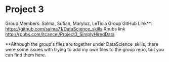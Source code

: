 # Project 3
Group Members: Salma, Sufian, Maryluz, LeTicia
Group GitHub Link**: https://github.com/salma71/DataScience_skills
Rpubs link http://rpubs.com/ltcancel/Project3_SimplyHiredData


**Although the group's files are together under DataScience_skills, there were some issues with trying to add my own files to the group repo, but you can find them here. 
